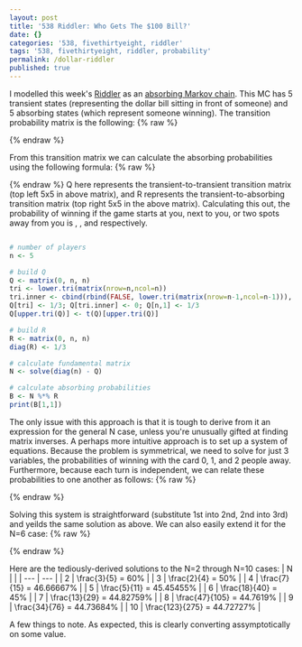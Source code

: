 ```yaml
---
layout: post
title: '538 Riddler: Who Gets The $100 Bill?'
date: {}
categories: '538, fivethirtyeight, riddler'
tags: '538, fivethirtyeight, riddler, probability'
permalink: /dollar-riddler
published: true
---
```


I modelled this week's [Riddler](http://fivethirtyeight.com/features/who-keeps-the-money-you-found-on-the-floor/) as an [absorbing Markov chain](https://en.wikipedia.org/wiki/Absorbing_Markov_chain).  This MC has 5 transient states (representing the dollar bill sitting in front of someone) and 5 absorbing states (which represent someone winning).  The transition probability matrix is the following:
{% raw %}
<div class="equation" data-expr="
\begin{matrix}
 & 0 & \frac{1}{3} & 0 & 0 & \frac{1}{3} & \frac{1}{3} & 0 & 0 & 0 & 0 \\
 & \frac{1}{3} & 0 & \frac{1}{3} & 0 & 0 & 0 & \frac{1}{3} & 0 & 0 & 0 \\
 & 0 & \frac{1}{3} & 0 & \frac{1}{3} & 0 & 0 & 0 & \frac{1}{3} & 0 & 0 \\ 
 & 0 & 0 & \frac{1}{3} & 0 & \frac{1}{3} & 0 & 0 & 0 & \frac{1}{3} & 0 \\ 
 & \frac{1}{3} & 0 & 0 & \frac{1}{3} & 0 & 0 & 0 & 0 & 0 & \frac{1}{3} \\ 
 & 0 & 0 & 0 & 0 & 0 & 1 & 0 & 0 & 0 & 0 \\
 & 0 & 0 & 0 & 0 & 0 & 0 & 1 & 0 & 0 & 0 \\
 & 0 & 0 & 0 & 0 & 0 & 0 & 0 & 1 & 0 & 0 \\ 
 & 0 & 0 & 0 & 0 & 0 & 0 & 0 & 0 & 1 & 0 \\ 
 & 0 & 0 & 0 & 0 & 0 & 0 & 0 & 0 & 0 & 1 \\ 
\end{matrix}
"></div>
{% endraw %}

From this transition matrix we can calculate the absorbing probabilities using the following formula:
{% raw %}
<div class="equation" data-expr="B = \left( I - Q \right)^{-1} * R"></div>
{% endraw %}
Q here represents the transient-to-transient transition matrix (top left 5x5 in above matrix), and R represents the transient-to-absorbing transition matrix (top right 5x5 in the above matrix).  Calculating this out, the probability of winning if the game starts at you, next to you, or two spots away from you is <span class="inline-equation" data-expr="\frac{5}{11} = 45.45\%"></span>, <span class="inline-equation" data-expr="\frac{2}{11} = 18.18\%"></span>, and <span class="inline-equation" data-expr="\frac{1}{11} = 9.09\%"></span> respectively.

``` R

# number of players
n <- 5

# build Q
Q <- matrix(0, n, n)
tri <- lower.tri(matrix(nrow=n,ncol=n))
tri.inner <- cbind(rbind(FALSE, lower.tri(matrix(nrow=n-1,ncol=n-1))), FALSE)
Q[tri] <- 1/3; Q[tri.inner] <- 0; Q[n,1] <- 1/3
Q[upper.tri(Q)] <- t(Q)[upper.tri(Q)]

# build R
R <- matrix(0, n, n)
diag(R) <- 1/3

# calculate fundamental matrix
N <- solve(diag(n) - Q)

# calculate absorbing probabilities
B <- N %*% R
print(B[1,1])

```

The only issue with this approach is that it is tough to derive from it an expression for the general N case, unless you're unusually gifted at finding matrix inverses. A perhaps more intuitive approach is to set up a system of equations.  Because the problem is symmetrical, we need to solve for just 3 variables, the probabilities of winning with the card 0, 1, and 2 people away.  Furthermore, because each turn is independent, we can relate these probabilities to one another as follows:
{% raw %}
<div class="equation" data-expr="\begin{cases}
 & P_{2} = \frac{1}{3} P_{2} + \frac{1}{3} P_{1} \\ 
 & P_{1} = \frac{1}{3} P_{2} + \frac{1}{3} P_{0} \\ 
 & P_{0} + 2 P_{1} + 2 P_{2} = 1 \\
\end{cases}"></div>
{% endraw %}

Solving this system is straightforward (substitute 1st into 2nd, 2nd into 3rd) and yeilds the same solution as above.  We can also easily extend it for the N=6 case:
{% raw %}
<div class="equation" data-expr="\begin{cases}
 & P_{3} = \frac{2}{3} P_{2} \\ 
 & P_{2} = \frac{1}{3} P_{3} + \frac{1}{3} P_{2} \\ 
 & P_{1} = \frac{1}{3} P_{2} + \frac{1}{3} P_{0} \\ 
 & P_{0} + 2 P_{1} + 2 P_{2} + P_{3} = 1 \\
\end{cases}"></div>
{% endraw %}

Here are the tediously-derived solutions to the N=2 through N=10 cases:
| N | <span class="inline-equation" data-expr="P_{0}"></span> |
| --- | --- |
| 2 | \frac{3}{5} = 60\% |
| 3 | \frac{2}{4} = 50\% |
| 4 | \frac{7}{15} = 46.66667\% |
| 5 | \frac{5}{11} = 45.45455\% |
| 6 | \frac{18}{40} = 45\% |
| 7 | \frac{13}{29} = 44.82759\% |
| 8 | \frac{47}{105} = 44.7619\% |
| 9 | \frac{34}{76} = 44.73684\% |
| 10 | \frac{123}{275} = 44.72727\% |

A few things to note.  As expected, this is clearly converting assymptotically on some value. 
